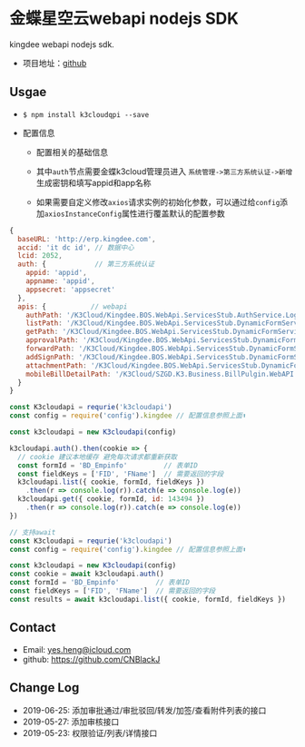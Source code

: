 # 金蝶星空云webapi nodejs SDK

kingdee webapi nodejs sdk.

- 项目地址：[github](https://github.com/CNBlackJ/k3cloudapi)

## Usgae

- `$ npm install k3cloudqpi --save`

- 配置信息

  - 配置相关的基础信息

  - 其中`auth`节点需要金蝶k3cloud管理员进入 `系统管理->第三方系统认证->新增` 生成密钥和填写appid和app名称

  - 如果需要自定义修改`axios`请求实例的初始化参数，可以通过给`config`添加`axiosInstanceConfig`属性进行覆盖默认的配置参数

```js
{
  baseURL: 'http://erp.kingdee.com',
  accid: 'it dc id', // 数据中心
  lcid: 2052,
  auth: {            // 第三方系统认证
    appid: 'appid',
    appname: 'appid',
    appsecret: 'appsecret'
  },
  apis: {           // webapi
    authPath: '/K3Cloud/Kingdee.BOS.WebApi.ServicesStub.AuthService.LoginByAppSecret.common.kdsvc',
    listPath: '/K3Cloud/Kingdee.BOS.WebApi.ServicesStub.DynamicFormService.ExecuteBillQuery.common.kdsvc',
    getPath: '/K3Cloud/Kingdee.BOS.WebApi.ServicesStub.DynamicFormService.View.common.kdsvc',
    approvalPath: '/K3Cloud/Kingdee.BOS.WebApi.ServicesStub.DynamicFormService.ExcuteOperation.common.kdsvc',
    forwardPath: '/K3Cloud/Kingdee.BOS.WebApi.ServicesStub.DynamicFormService.ExcuteOperation.common.kdsvc',
    addSignPath: '/K3Cloud/Kingdee.BOS.WebApi.ServicesStub.DynamicFormService.ExcuteOperation.common.kdsvc',
    attachmentPath: '/K3Cloud/Kingdee.BOS.WebApi.ServicesStub.DynamicFormService.ExcuteOperation.common.kdsvc',
    mobileBillDetailPath: '/K3Cloud/SZGD.K3.Business.BillPulgin.WebAPI.MobileViewAPI.ExecuteService,SZGD.K3.Business.BillPulgin.common.kdsvc'
  }
}
```

```js
const K3cloudapi = requrie('k3cloudapi')
const config = require('config').kingdee // 配置信息参照上面⬆️

const k3cloudapi = new K3cloudapi(config)

k3cloudapi.auth().then(cookie => {
  // cookie 建议本地缓存 避免每次请求都重新获取
  const formId = 'BD_Empinfo'         // 表单ID
  const fieldKeys = ['FID', 'FName']  // 需要返回的字段
  k3cloudapi.list({ cookie, formId, fieldKeys })
    .then(r => console.log(r)).catch(e => console.log(e))
  k3cloudapi.get({ cookie, formId, id: 143494 })
    .then(r => console.log(r)).catch(e => console.log(e))
})
```

```js
// 支持await
const K3cloudapi = requrie('k3cloudapi')
const config = require('config').kingdee // 配置信息参照上面⬆️

const k3cloudapi = new K3cloudapi(config)
const cookie = await k3cloudapi.auth()
const formId = 'BD_Empinfo'         // 表单ID
const fieldKeys = ['FID', 'FName']  // 需要返回的字段
const results = await k3cloudapi.list({ cookie, formId, fieldKeys })
```

## Contact

- Email: yes.heng@icloud.com
- github: <https://github.com/CNBlackJ>

## Change Log

- 2019-06-25: 添加审批通过/审批驳回/转发/加签/查看附件列表的接口
- 2019-05-27: 添加审核接口
- 2019-05-23: 权限验证/列表/详情接口